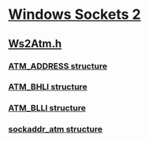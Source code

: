 # [Windows Sockets 2](../_winsock/index.md)
## [Ws2Atm.h](index.md)
### [ATM_ADDRESS structure](../ws2atm/ns-ws2atm-atm_address.md)
### [ATM_BHLI structure](../ws2atm/ns-ws2atm-atm_bhli.md)
### [ATM_BLLI structure](../ws2atm/ns-ws2atm-atm_blli.md)
### [sockaddr_atm structure](../ws2atm/ns-ws2atm-sockaddr_atm.md)
